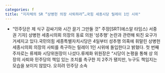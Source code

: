 ```yaml
---
categories: f
title: "지자체의 SR “상병헌 의장 사퇴하라”…국힘 세종시당 릴레이 1인 시위"
---
```

- “민주당은 제 식구 감싸기와 시간 끌기 그만둘 것” 주장[SRT(에스알 타임스) 서중권 기자] 상병헌 세종시의회 의장의 동료 의원 ‘성추행’ 논란과 관련해 퇴진 요구가 거세지고 있다.국민의힘 세종특별자치시당은 4일부터 성추행 의혹에 휘말린 상병헌 세종시의회 의장의 사퇴를 촉구하는 릴레이 1인 시위에 돌입한다고 밝혔다. 첫 번째 주자로는 류제화 시당위원장이 나섰다.류제화 위원장은 “시당이 논평을 통해 상 의장의 사퇴와 민주당의 책임 있는 조치를 촉구한 지 2주가 됐지만, 누구도 책임지는 모습을 보이지 않았다. 오히려 민주당 소속